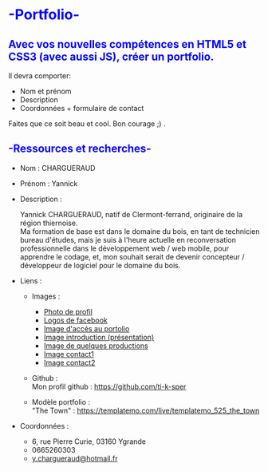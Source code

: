 # <span style="color: blue">**-Portfolio-**</span>

## <span style="color: blue">**Avec vos nouvelles compétences en HTML5 et CSS3 (avec aussi JS), créer un portfolio.**</span>

Il devra comporter:
- Nom et prénom
- Description
- Coordonnées + formulaire de contact

Faites que ce soit beau et cool. Bon courage ;) .

## <span style="color: blue">**-Ressources et recherches-**</span>

- Nom : CHARGUERAUD
- Prénom : Yannick
- Description :

    Yannick CHARGUERAUD, natif de Clermont-ferrand, originaire de la région thiernoise.  
    Ma formation de base est dans le domaine du bois, en tant de technicien bureau d'études, mais je suis à l'heure actuelle en reconversation professionnelle dans le développement web / web mobile, pour apprendre le codage, et, mon souhait serait de devenir concepteur / développeur de logiciel pour le domaine du bois.

- Liens :
    - Images : 
        - [Photo de profil](assets/img/yannick.jpg)  
        - [Logos de facebook](assets/img/facebook_logos.png)  
        - [Image d'accés au portolio](assets/img/acces_site.png)  
        - [Image introduction (présentation)](assets/img/introduction.png)  
        - [Image de quelques productions](assets/img/production.png)  
        - [Image contact1](assets/img/contact1.png)  
        - [Image contact2](assets/img/contact2.png)  

    - Github :  
    Mon profil github : https://github.com/ti-k-sper  

    - Modèle portfolio :  
    "The Town" : https://templatemo.com/live/templatemo_525_the_town  
    
- Coordonnées : 
    - 6, rue Pierre Curie, 03160 Ygrande
    - 0665260303
    - y.chargueraud@hotmail.fr  



